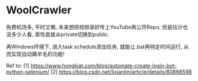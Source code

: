 # WoolCrawler

免费机场多, 平时又懒, 本来想把视频录好传上YouTube再公开Repo, 但是估计也没多少人看, 索性直接从private切换到public. 

再Windows环境下, 进入task schedule添加任务, 就能让.bat再特定时间运行, 从而实现自动薅羊毛的功能!



Ref to: 
[1] https://www.hongkiat.com/blog/automate-create-login-bot-python-selenium/
[2] https://blog.csdn.net/lixianlin/article/details/80866598
